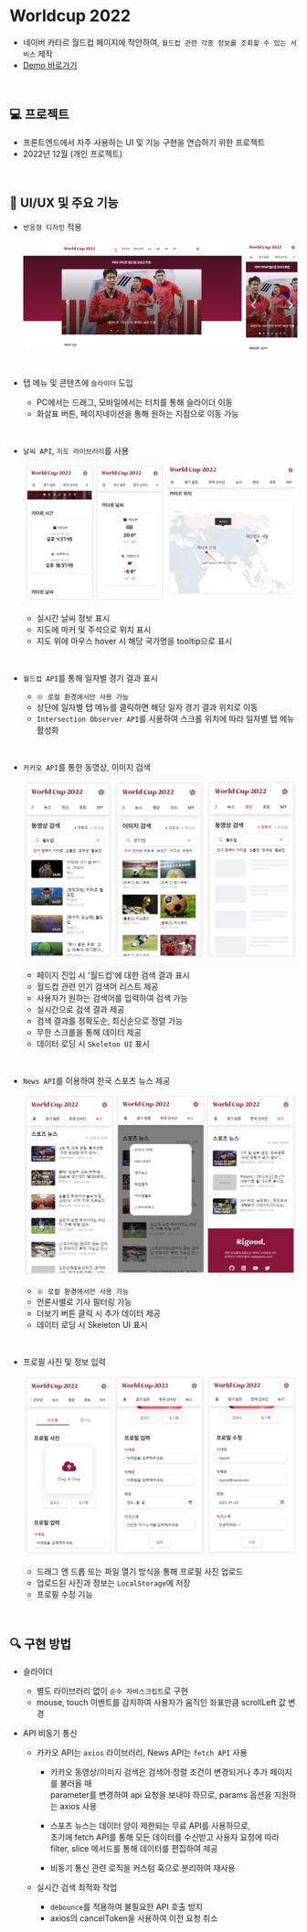 # Worldcup 2022

- 네이버 카타르 월드컵 페이지에 착안하여, `월드컵 관련 각종 정보를 조회할 수 있는 서비스` 제작
- [Demo 바로가기](https://rigood.github.io/worldcup2022)

<br>

## 💻 프로젝트

- 프론트엔드에서 자주 사용하는 UI 및 기능 구현을 연습하기 위한 프로젝트
- 2022년 12월 (개인 프로젝트)

<br>

## 📌 UI/UX 및 주요 기능

- `반응형 디자인` 적용

  ![responsive](./docs/img/responsive.png)

<br>

- 탭 메뉴 및 콘텐츠에 `슬라이더` 도입

  - PC에서는 드래그, 모바일에서는 터치를 통해 슬라이더 이동
  - 화살표 버튼, 페이지네이션을 통해 원하는 지점으로 이동 가능

<br>

- `날씨 API`, `지도 라이브러리`를 사용

  ![home](./docs/img/home.png)

  - 실시간 날씨 정보 표시
  - 지도에 마커 및 주석으로 위치 표시
  - 지도 위에 마우스 hover 시 해당 국가명을 tooltip으로 표시

<br>

- `월드컵 API`를 통해 일자별 경기 결과 표시

  - `※ 로컬 환경에서만 사용 가능`
  - 상단에 일자별 탭 메뉴를 클릭하면 해당 일자 경기 결과 위치로 이동
  - `Intersection Observer API`를 사용하여 스크롤 위치에 따라 일자별 탭 메뉴 활성화

<br>

- `카카오 API`를 통한 동영상, 이미지 검색

  ![kakao](./docs/img/kakao.png)

  - 페이지 진입 시 '월드컵'에 대한 검색 결과 표시
  - 월드컵 관련 인기 검색어 리스트 제공
  - 사용자가 원하는 검색어를 입력하여 검색 가능
  - 실시간으로 검색 결과 제공
  - 검색 결과를 정확도순, 최신순으로 정렬 가능
  - 무한 스크롤을 통해 데이터 제공
  - 데이터 로딩 시 `Skeleton UI` 표시

<br>

- `News API`를 이용하여 한국 스포츠 뉴스 제공

  ![news](./docs/img/news.png)

  - `※ 로컬 환경에서만 사용 가능`
  - 언론사별로 기사 필터링 가능
  - 더보기 버튼 클릭 시 추가 데이터 제공
  - 데이터 로딩 시 Skeleton UI 표시

<br>

- 프로필 사진 및 정보 입력

  ![profile](./docs/img/profile.png)

  - 드래그 앤 드롭 또는 파일 열기 방식을 통해 프로필 사진 업로드
  - 업로드된 사진과 정보는 `LocalStorage`에 저장
  - 프로필 수정 기능

<br>

## 🔍 구현 방법

- 슬라이더

  - 별도 라이브러리 없이 `순수 자바스크립트`로 구현
  - mouse, touch 이벤트를 감지하여 사용자가 움직인 좌표만큼 scrollLeft 값 변경

- API 비동기 통신

  - 카카오 API는 `axios` 라이브러리, News API는 `fetch API` 사용

    - 카카오 동영상/이미지 검색은 검색어·정렬 조건이 변경되거나 추가 페이지를 불러올 때  
      parameter를 변경하여 api 요청을 보내야 하므로, params 옵션을 지원하는 axios 사용

    - 스포츠 뉴스는 데이터 양이 제한되는 무료 API를 사용하므로,  
      초기에 fetch API를 통해 모든 데이터를 수신받고 사용자 요청에 따라  
      filter, slice 메서드를 통해 데이터를 편집하여 제공
    - 비동기 통신 관련 로직을 커스텀 훅으로 분리하여 재사용

  - 실시간 검색 최적화 작업
    - `debounce`를 적용하여 불필요한 API 호출 방지
    - axios의 cancelToken을 사용하여 이전 요청 취소
